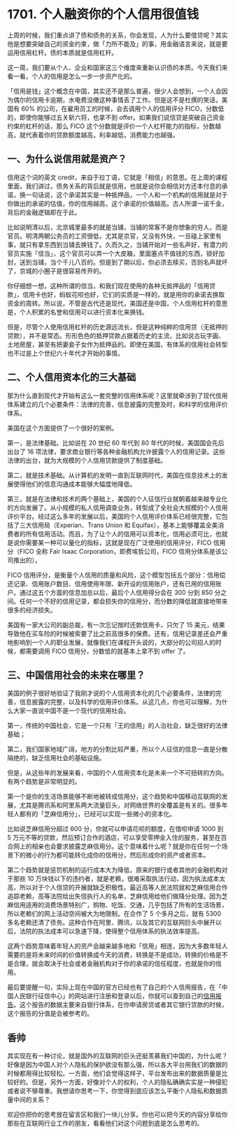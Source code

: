 # 1701. 个人融资你的个人信用很值钱
上周的时候，我们重点讲了债和债务的关系，你会发现，人为什么要借贷呢？其实他是想要突破自己的资金约束，做「力所不能及」的事，用金融语言来说，就是要运用信用杠杆。债的本质就是信用杠杆。

这一周，我们要从个人、企业和国家这三个维度来重新认识债的本质。今天我们来看一看，个人的信用是怎么一步一步资产化的。

「信用是钱」这个概念在中国，其实还不是那么普遍，很少人会想到，一个人会因为偶尔的信用卡逾期，水电费没缴这种事情丢了工作。但是这不是杜撰的笑话，美国有 60% 的公司，在雇用员工的时候，会去调用个人的信用评分 FICO，分数低的，即使你能够过五关斩六将，也拿不到 offer。如果我们说信贷是突破自己资金约束的杠杆的话，那么 FICO 这个分数就是评价一个人杠杆能力的指标，分数越高，就代表着你的贷款额度越高，利率越低，消费能力也越强。

## 一、为什么说信用就是资产？

信用这个词的英文 credit，来自于拉丁语，它就是「相信」的意思。在上周的课程里面，我们讲过，债务关系的背后就是信用，也就是说你会相信对方还本付息的承诺，换一句话说，这个承诺其实是一种抵押品，一个人和一个机构的信用就是对于你做出的承诺的估值，你的信用越高，这个承诺的价值越高。古人所谓一诺千金，背后的金融逻辑即在于此。

比如说明清以后，北京城里最多的就是当铺，当铺的常客不是你想象的穷人，而是官员。明清两朝公务员的工资很低，尤其是京官，又没有外快，一旦碰上家里有事，就只有拿东西到当铺去换钱了。久而久之，当铺开始对一些名声好，有潜力的官员实施「信当」，这个官员可以弄一个大皮箱，里面塞点不值钱的东西，锁好加封，送到当铺，当个千儿八百的。但是到了期以后，你必须去赎买，否则名声就坏了，京城的小圈子是很容易传开的。

你仔细想一想，这种所谓的信当，和我们现在使用的各种无抵押品的「信用贷款」，信用卡也好，蚂蚁花呗也好，它们的实质是一样的，就是用你的承诺去换取资金的周转。所以说，不管是古代还是现代，美国还是中国，个人信用杠杆的意思是，个人积累的名誉和信用可以进行资本化来换钱。

但是，尽管个人使用信用杠杆的历史源远流长，但是这种纯粹的信用贷（无抵押的贷款），并不是常态。形形色色的抵押贷款占据着历史的主流，比如说古玩字画、土地房屋，甚至有把妻妾子女作为抵押品的。即使在美国，有体系的信用社会转型也不过是上个世纪六十年代才开始的事情。

## 二、个人信用资本化的三大基础

那为什么直到现代才开始有这么一套完整的信用体系呢？这里就牵涉到了现代信用体系建立的几个必要条件：法律的完善，信息披露的完整及时，和科学的信用评价体系。

美国在这个方面提供了一个很好的案例。

第一，是法律基础。比如说在 20 世纪 60 年代到 80 年代的时候，美国国会先后出台了 16 项法律，要求商业银行等各种金融机构允许披露个人的信用记录。这些法律的出台，就为大规模的个人信用贷款提供了制度基础。

第二，就是技术基础。从计算机的发明一直到互联网时代，美国在信息技术上的发展使得他们的信息沟通成本能够大幅度地降低。

第三，就是在法律和技术的两个基础上，美国的个人征信行业就朝着越来越专业化的方向发展了。从小规模的私人信用调查业务，转型成了全社会大规模的个人信用评价平台。经过这么多年的发展以后，美国的个人信用评价体系已经很完整，它包括了三大信用局（Experian、Trans Union 和 Equifax），基本上能够覆盖全美消费者的所有信用活动。而且，为了让个人的信用可以资本化，信用必须可比，也就是说你需要某一种可以量化的指标，这就是现在广泛使用的信用评分，FICO 信用分（FICO 全称 Fair Isaac Corporation，即费埃哲公司，FICO 信用分体系是该公司推出的）。

FICO 信用评分，是衡量个人信用的质量和风险，这个模型包括五个部分：信用偿还记录、信用账户数目、信用使用年限、新开设的信用账户，还有已用的信用账户。通过这五个方面的信息加总以后，最后个人信用得分会在 300 分到 850 分之间。任何一个不好的信用记录，都会损失你的信用分，而分数的降低就直接地带来很多的经济损失。

美国有一家大公司的副总裁，有一次忘记按时还款信用卡，只欠了 15 美元，结果导致他在买车险的时候被索要了比之前高很多的保费。还有，信用记录差还会严重地影响到一个人的职业发展，就像我们在课程开头说的，大部分的公司招人的时候，都需要调用 FICO 信用分，分数低的就基本上拿不到 offer 了。

## 三、中国信用社会的未来在哪里？

美国的例子很好地验证了我刚才说的个人信用资本化的几个必要条件，法律的完善，信息披露的完整，以及科学的信用评价体系。从这几点，你也可以理解，为什么大家一直说中国不是一个现代的信用社会。

第一，传统的中国社会，它是一个只有「王的信用」的人治社会，缺乏很好的法律基础；

第二，我们国家地域广阔，地方的分割比较严重，所以个人征信的信息一直是分散隔绝的，缺乏信用社会的基础设施。

但是，从这些年的发展来看，中国的个人信用资本化是未来一个不可扭转的方向。有两个趋势是非常明显的。

第一个是你的生活场景能够不断地被转成信用分，这个趋势和中国移动互联网的发展，尤其是腾讯系和阿里系两大流量巨头，对网络世界的全覆盖是有关的。很多年轻人都有的「芝麻信用分」，已经可以实现一些微小的资本化。

比如说芝麻信用分超过 600 分，你就可以申请花呗的额度，在借呗申请 1000 到 5 万元不等的贷款，然后预订合作的酒店，可以享受零押金入住的服务，甚至在百合网上的相亲也会要求披露芝麻信用分。这个意味着什么呢？就是你在任何一个场景下的微小的行为都可能转化成你的信用分，然后形成你的资产或者资本。

第二个趋势就是惩罚机制的运行成本大为降低，原来的银行或者其他的金融机构对于那些 10 万块钱以下的违约者，就是老赖，很难采取执法行动，因为执法成本太高，所以对于个人信贷的开展就缺乏积极性。最近高等人民法院就和芝麻信用合作追踪老赖，高等法院给出失信执行人的名单，芝麻信用给他们做降分处理。因为芝麻信用适用的消费场景特别广，购物、吃饭、交通，几乎包括了所有的生活场景，所以老赖们的网上活动空间被大为地限制。在合作了 5 个多月之后，就有 5300 多名老赖还清了债务。这种合作在阿里、腾讯，以及其它的互联网巨头中展开以后，法院的执法成本可以急速下降，使得整个信用体系的执法效率提高。

这两个趋势意味着年轻人的资产会越来越多地和「信用」相连，因为大多数年轻人需要的是将未来时间的价值转换成今天的消费，转换是不是成功，转换的价格是不是合理，就会取决于社会或者金融机构对于你的承诺的信任程度，也就是你的信用。

最后要提醒一句，实际上现在中国的官方已经也有了自己的个人信用报告，在「中国人民银行征信中心」的网站进行注册和登录以后，你就可以查到自己的[信用报告](http://www.pbccrc.org.cn/)。这个报告的数据主要来自银行体系，在你申请房贷或者其它银行贷款的时候，这个报告的分值是会被参考的。

## 香帅

其实现在有一种讨论，就是国外的互联网的巨头还挺羡慕我们中国的，为什么呢？好像是因为中国人对个人隐私的保护欲没有那么强，所以各大平台用我们的数据的时候都用得比较轻松。一方面，他们会觉得这样子，平台发布出来的数据质量是比较好的。但是，另外一方面，好像对个人的权利，个人的隐私确确实实是一种侵犯或者说不够尊重。我想请你思考一下，你觉得到底应该怎么平衡个人隐私和数据质量中间的关系？

欢迎你把你的思考放在留言区和我们一块儿分享。你也可以把今天的内容分享给你那些在互联网行业工作的朋友，看看他们对这个问题到底是怎么思考的。